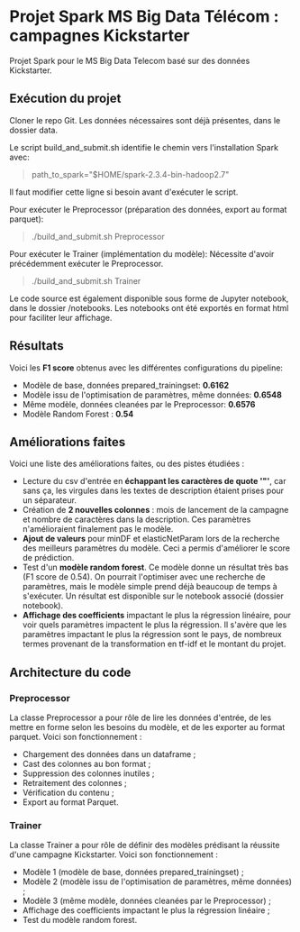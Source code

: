 # Projet Spark MS Big Data Télécom : campagnes Kickstarter 

Projet Spark pour le MS Big Data Telecom basé sur des données Kickstarter.


## Exécution du projet
Cloner le repo Git. Les données nécessaires sont déjà présentes, dans le dossier data.<br />

Le script build_and_submit.sh identifie le chemin vers l'installation Spark avec:
> path_to_spark="$HOME/spark-2.3.4-bin-hadoop2.7"

Il faut modifier cette ligne si besoin avant d'exécuter le script.


Pour exécuter le Preprocessor (préparation des données, export au format parquet):
> ./build_and_submit.sh Preprocessor

Pour exécuter le Trainer (implémentation du modèle):
Nécessite d'avoir précédemment exécuter le Preprocessor.
> ./build_and_submit.sh Trainer

Le code source est également disponible sous forme de Jupyter notebook, dans le dossier /notebooks. Les notebooks ont été exportés en format html pour faciliter leur affichage. 


## Résultats
Voici les **F1 score** obtenus avec les différentes configurations du pipeline:
- Modèle de base, données prepared_trainingset: **0.6162**
- Modèle issu de l'optimisation de paramètres, même données: **0.6548**
- Même modèle, données cleanées par le Preprocessor: **0.6576**
- Modèle Random Forest : **0.54**

## Améliorations faites
Voici une liste des améliorations faites, ou des pistes étudiées :
- Lecture du csv d'entrée en **échappant les caractères de quote '\"'**, car sans ça, les virgules dans les textes de description étaient prises pour un séparateur.
- Création de **2 nouvelles colonnes** : mois de lancement de la campagne et nombre de caractères dans la description. Ces paramètres n'amélioraient finalement pas le modèle.
- **Ajout de valeurs** pour minDF et elasticNetParam lors de la recherche des meilleurs paramètres du modèle. Ceci a permis d'améliorer le score de prédiction.
- Test d'un **modèle random forest**. Ce modèle donne un résultat très bas (F1 score de 0.54). On pourrait l'optimiser avec une recherche de paramètres, mais le modèle simple prend déjà beaucoup de temps à s'exécuter. Un résultat est disponible sur le notebook associé (dossier notebook).
- **Affichage des coefficients** impactant le plus la régression linéaire, pour voir quels paramètres impactent le plus la régression. Il s'avère que les paramètres impactant le plus la régression sont le pays, de nombreux termes provenant de la transformation en tf-idf et le montant du projet.

## Architecture du code
### Preprocessor
La classe Preprocessor a pour rôle de lire les données d'entrée, de les mettre en forme selon les besoins du modèle, et de les exporter au format parquet.
Voici son fonctionnement :
- Chargement des données dans un dataframe ;
- Cast des colonnes au bon format ;
- Suppression des colonnes inutiles ;
- Retraitement des colonnes ;
- Vérification du contenu ;
- Export au format Parquet.

### Trainer
La classe Trainer a pour rôle de définir des modèles prédisant la réussite d'une campagne Kickstarter.
Voici son fonctionnement :
- Modèle 1 (modèle de base, données prepared_trainingset) ;
- Modèle 2 (modèle issu de l'optimisation de paramètres, même données) ;
- Modèle 3 (même modèle, données cleanées par le Preprocessor) ;
- Affichage des coefficients impactant le plus la régression linéaire ;
- Test du modèle random forest. 

 